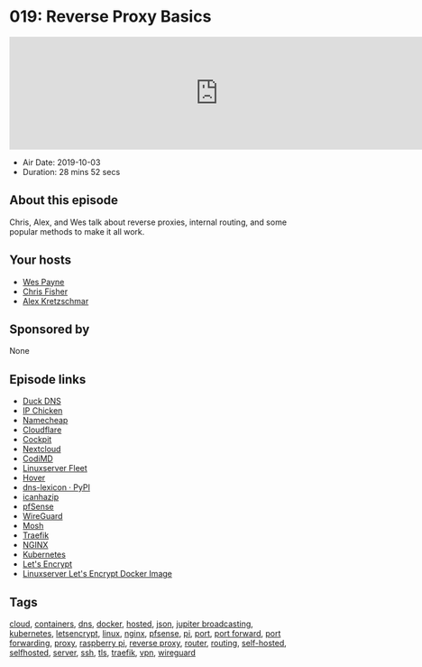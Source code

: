 # 019: Reverse Proxy Basics

<iframe src="https://player.fireside.fm/v2/WTrMvATU+Z0DeUHr7?theme=dark" width="740" height="200" frameborder="0" scrolling="no"></iframe>

* Air Date: 2019-10-03
* Duration: 28 mins 52 secs

## About this episode

Chris, Alex, and Wes talk about reverse proxies, internal routing, and some popular methods to make it all work.

## Your hosts
* [Wes Payne](https://extras.show//hosts/wes)
* [Chris Fisher](https://extras.show//hosts/chrislas)
* [Alex Kretzschmar](https://extras.show//hosts/alexktz)

## Sponsored by

None



## Episode links

  * [Duck DNS](https://www.duckdns.org/ "Duck DNS")
  * [IP Chicken](https://www.ipchicken.com/ "IP Chicken")
  * [Namecheap](https://www.namecheap.com "Namecheap")
  * [Cloudflare](https://www.cloudflare.com/ "Cloudflare")
  * [Cockpit](https://cockpit-project.org/ "Cockpit")
  * [Nextcloud](https://nextcloud.com/ "Nextcloud")
  * [CodiMD](https://github.com/hackmdio/codimd "CodiMD")
  * [Linuxserver Fleet](https://fleet.linuxserver.io/ "Linuxserver Fleet")
  * [Hover](https://www.hover.com/ "Hover")
  * [dns-lexicon · PyPI](https://pypi.org/project/dns-lexicon/ "dns-lexicon · PyPI")
  * [icanhazip](http://icanhazip.com/ "icanhazip")
  * [pfSense](https://www.pfsense.org/ "pfSense")
  * [WireGuard](https://www.wireguard.com/ "WireGuard")
  * [Mosh](https://mosh.org/ "Mosh")
  * [Traefik](https://traefik.io/ "Traefik")
  * [NGINX](https://www.nginx.com/ "NGINX")
  * [Kubernetes](https://kubernetes.io/ "Kubernetes")
  * [Let's Encrypt](https://letsencrypt.org/ "Let's Encrypt")
  * [Linuxserver Let's Encrypt Docker Image](https://github.com/linuxserver/docker-letsencrypt "Linuxserver Let's Encrypt Docker Image")



## Tags

[cloud](https://extras.show//tags/cloud), [containers](https://extras.show//tags/containers), [dns](https://extras.show//tags/dns), [docker](https://extras.show//tags/docker), [hosted](https://extras.show//tags/hosted), [json](https://extras.show//tags/json), [jupiter broadcasting](https://extras.show//tags/jupiter%20broadcasting), [kubernetes](https://extras.show//tags/kubernetes), [letsencrypt](https://extras.show//tags/letsencrypt), [linux](https://extras.show//tags/linux), [nginx](https://extras.show//tags/nginx), [pfsense](https://extras.show//tags/pfsense), [pi](https://extras.show//tags/pi), [port](https://extras.show//tags/port), [port forward](https://extras.show//tags/port%20forward), [port forwarding](https://extras.show//tags/port%20forwarding), [proxy](https://extras.show//tags/proxy), [raspberry pi](https://extras.show//tags/raspberry%20pi), [reverse proxy](https://extras.show//tags/reverse%20proxy), [router](https://extras.show//tags/router), [routing](https://extras.show//tags/routing), [self-hosted](https://extras.show//tags/self-hosted), [selfhosted](https://extras.show//tags/selfhosted), [server](https://extras.show//tags/server), [ssh](https://extras.show//tags/ssh), [tls](https://extras.show//tags/tls), [traefik](https://extras.show//tags/traefik), [vpn](https://extras.show//tags/vpn), [wireguard](https://extras.show//tags/wireguard)